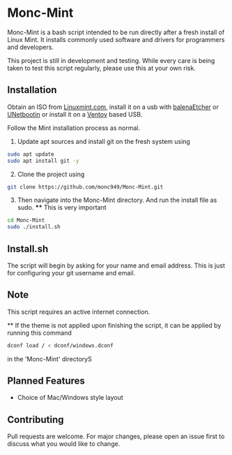 # Monc-Mint

Monc-Mint is a bash script intended to be run directly after a fresh install of Linux Mint. It installs commonly used software and drivers for programmers and developers.

This project is still in development and testing. While every care is being taken to test this script regularly, please use this at your own risk.

## Installation

Obtain an ISO from [Linuxmint.com](https://linuxmint.com/download.php), install it on a usb with [balenaEtcher](https://www.balena.io/etcher/) or [UNetbootin](https://unetbootin.github.io/) or install it on a [Ventoy](https://www.ventoy.net/en/doc_start.html) based USB.

Follow the Mint installation process as normal.

1. Update apt sources and install git on the fresh system using

```bash
sudo apt update
sudo apt install git -y
```

2. Clone the project using

```bash
git clone https://github.com/monc949/Monc-Mint.git
```

3. Then navigate into the Monc-Mint directory.
   And run the install file as sudo. **\*\*** This is very important

```bash
cd Monc-Mint
sudo ./install.sh
```

## Install.sh

The script will begin by asking for your name and email address. This is just for configuring your git username and email.

## Note

This script requires an active internet connection.

\*\* If the theme is not applied upon finishing the script, it can be applied by running this command 
```bash 
dconf load / < dconf/windows.dconf
```
in the 'Monc-Mint' directoryS

## Planned Features

- Choice of Mac/Windows style layout

## Contributing

Pull requests are welcome. For major changes, please open an issue first to discuss what you would like to change.
